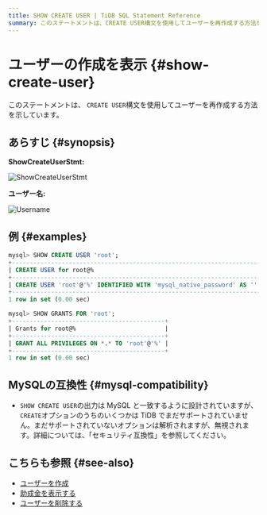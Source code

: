 ```yaml
---
title: SHOW CREATE USER | TiDB SQL Statement Reference
summary: このステートメントは、CREATE USER構文を使用してユーザーを再作成する方法を示しています。SHOW CREATE USERの出力は MySQL と一致するように設計されていますが、TiDBでまだサポートされていないオプションは解析されますが、無視されます。MySQLの互換性について詳細については、「セキュリティ互換性」を参照してください。関連記事には、ユーザーを作成、助成金を表示する、ユーザーを削除するが含まれます。
---
```


# ユーザーの作成を表示 {#show-create-user}

このステートメントは、 `CREATE USER`構文を使用してユーザーを再作成する方法を示しています。

## あらすじ {#synopsis}

**ShowCreateUserStmt:**

![ShowCreateUserStmt](https://download.pingcap.com/images/docs/sqlgram/ShowCreateUserStmt.png)

**ユーザー名:**

![Username](https://download.pingcap.com/images/docs/sqlgram/Username.png)

## 例 {#examples}

```sql
mysql> SHOW CREATE USER 'root';
+--------------------------------------------------------------------------------------------------------------------------+
| CREATE USER for root@%                                                                                                   |
+--------------------------------------------------------------------------------------------------------------------------+
| CREATE USER 'root'@'%' IDENTIFIED WITH 'mysql_native_password' AS '' REQUIRE NONE PASSWORD EXPIRE DEFAULT ACCOUNT UNLOCK |
+--------------------------------------------------------------------------------------------------------------------------+
1 row in set (0.00 sec)

mysql> SHOW GRANTS FOR 'root';
+-------------------------------------------+
| Grants for root@%                         |
+-------------------------------------------+
| GRANT ALL PRIVILEGES ON *.* TO 'root'@'%' |
+-------------------------------------------+
1 row in set (0.00 sec)
```

## MySQLの互換性 {#mysql-compatibility}

-   `SHOW CREATE USER`の出力は MySQL と一致するように設計されていますが、 `CREATE`オプションのうちのいくつかは TiDB でまだサポートされていません。まだサポートされていないオプションは解析されますが、無視されます。詳細については、「セキュリティ互換性」を参照してください。

## こちらも参照 {#see-also}

-   [ユーザーを作成](/sql-statements/sql-statement-create-user.md)
-   [助成金を表示する](/sql-statements/sql-statement-show-grants.md)
-   [ユーザーを削除する](/sql-statements/sql-statement-drop-user.md)
